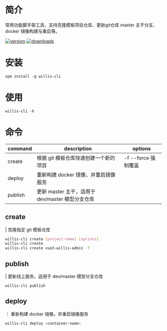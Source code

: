# 简介

常用功能脚手架工具，支持克隆模板项目仓库、更新git仓库 master 主干分支、docker 镜像构建与重启等。

[![version](https://img.shields.io/npm/v/willis-cli.svg)](https://www.npmjs.com/package/willis-cli)
[![downloads](https://badgen.net/npm/dt/willis-cli)](https://www.npmjs.com/package/willis-cli)

# 安装

```
npm install -g willis-cli
```

# 使用

```
willis-cli -h
```

# 命令

| command | description                                  | options             |
| ------- | -------------------------------------------- | ------------------- |
| create   | 根据 git 模板仓库快速创建一个新的项目             | -f --force 强制覆盖  |
| deploy   | 重新构建 docker 镜像，并重启镜像服务              |                     |
| publish  | 更新 master 主干，适用于 dev/master 模型分支仓库  |                     |


## create

| 克隆指定 git 模板仓库

```sh
willis-cli create [project-name] [options]
willis-cli create
willis-cli create vue3-willis-admin -f
```

## publish

| 更新线上服务，适用于 dev/master 模型分支仓库

```sh
willis-cli publish
```

## deploy

｜ 重新构建 docker 镜像，并重启镜像服务

```sh
willis-cli deploy <container-name>
```
